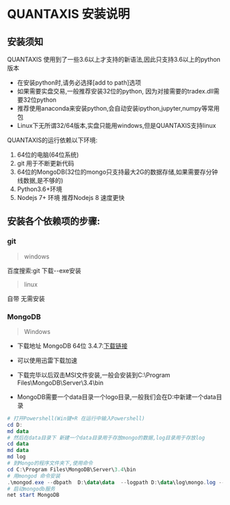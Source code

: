 # QUANTAXIS 安装说明

## 安装须知

QUANTAXIS 使用到了一些3.6以上才支持的新语法,因此只支持3.6以上的python版本

* 在安装python时,请务必选择[add to path]选项
* 如果需要实盘交易,一般推荐安装32位的python, 因为对接需要的tradex.dll需要32位python
* 推荐使用anaconda来安装python,会自动安装ipython,jupyter,numpy等常用包
* Linux下无所谓32/64版本,实盘只能用windows,但是QUANTAXIS支持linux

QUANTAXIS的运行依赖以下环境:

1. 64位的电脑(64位系统)
2. git 用于不断更新代码
2. 64位的MongoDB(32位的mongo只支持最大2G的数据存储,如果需要存分钟线数据,是不够的)
3. Python3.6+环境
4. Nodejs 7+ 环境 推荐Nodejs 8 速度更快

## 安装各个依赖项的步骤:
### git
>windows

百度搜索:git 下载--exe安装

>linux

自带 无需安装

### MongoDB 
> Windows

- 下载地址 MongoDB 64位 3.4.7:[下载链接](https://www.mongodb.com/dr/fastdl.mongodb.org/win32/mongodb-win32-x86_64-2008plus-ssl-3.4.7-signed.msi)

- 可以使用迅雷下载加速

- 下载完毕以后双击MSI文件安装,一般会安装到C:\Program Files\MongoDB\Server\3.4\bin

* MongoDB需要一个data目录一个logo目录,一般我们会在D:中新建一个data目录
```powershell
# 打开Powershell(Win键+R 在运行中输入Powershell)
cd D:
md data
# 然后在data目录下 新建一个data目录用于存放mongo的数据,log目录用于存放log
cd data
md data
md log
# 到Mongo的程序文件夹下,使用命令
cd C:\Program Files\MongoDB\Server\3.4\bin
# 用mongod 命令安装
.\mongod.exe --dbpath  D:\data\data  --logpath D:\data\log\mongo.log --httpinterface --rest --serviceName 'MongoDB' --install
# 启动mongodb服务
net start MongoDB
```